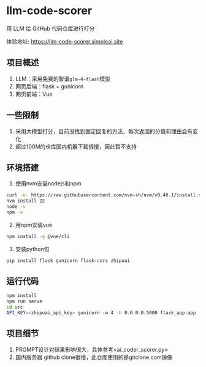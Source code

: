 # llm-code-scorer
用 LLM 给 GitHub 代码仓库进行打分

体验地址: <https://llm-code-scorer.simpleai.site>

## 项目概述
1. LLM：采用免费的智谱`glm-4-flash`模型
2. 网页后端：flask + gunicorn
3. 网页前端：Vue

## 一些限制
1. 采用大模型打分，目前没找到固定回复的方法，每次返回的分值和理由会有变化
2. 超过100M的仓库国内机器下载很慢，因此暂不支持

## 环境搭建
1. 使用nvm安装nodejs和npm
```bash
curl -o- https://raw.githubusercontent.com/nvm-sh/nvm/v0.40.1/install.sh | bash
nvm install 22
node -v
npm -v
```
2. 用npm安装vue
```bash
npm install -g @vue/cli 
```
3. 安装python包
```bash
pip install flask gunicorn flask-cors zhipuai
```

## 运行代码
```bash
npm install
npm run serve
cd src
API_KEY=<zhipuai_api_key> gunicorn -w 4 -b 0.0.0.0:5000 flask_app:app --timeout 600
```

## 项目细节
1. PROMPT设计对结果影响很大，具体参考<ai_coder_scorer.py>
2. 国内服务器 github clone很慢，此仓库使用的是gitclone.com镜像
